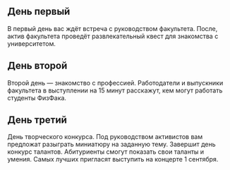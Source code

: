 День первый
-----------

В первый день вас ждёт встреча с руководством факультета. После, актив факультета проведёт развлекательный квест для знакомства с университетом.

День второй
-----------

Второй день — знакомство с профессией. Работодатели и выпускники факультета в выступлении на 15 минут расскажут, кем могут работать студенты ФизФака.

День третий
-----------

День творческого конкурса. Под руководством активистов вам предложат разыграть миниатюру на заданную тему. Завершит день конкурс талантов. Абитуриенты смогут показать свои таланты и умения. Самых лучших пригласят выступить на концерте 1 сентября.